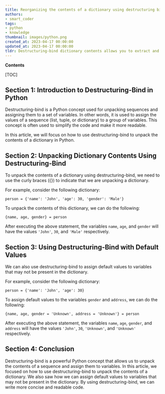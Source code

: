 ```yaml
---
title: Reorganizing the contents of a dictionary using destructuring binding
authors:
- smart_coder
tags:
- python
- knowledge
thumbnail: images/python.png
created_at: 2023-04-17 00:00:00
updated_at: 2023-04-17 00:00:00
tldr: Destructuring-bind dictionary contents allows you to extract and assign specific values from a dictionary to variables in a shorter syntax.
---
```


**Contents**

[TOC]

Section 1: Introduction to Destructuring-Bind in Python
------------------------------------------------------

Destructuring-bind is a Python concept used for unpacking sequences and assigning them to a set of variables. In other words, it is used to assign the values of a sequence (list, tuple, or dictionary) to a group of variables. This concept is often used to simplify the code and make it more readable. 

In this article, we will focus on how to use destructuring-bind to unpack the contents of a dictionary in Python.

Section 2: Unpacking Dictionary Contents Using Destructuring-Bind
----------------------------------------------------------------

To unpack the contents of a dictionary using destructuring-bind, we need to use the curly braces ({}) to indicate that we are unpacking a dictionary. 

For example, consider the following dictionary:

```
person = {'name': 'John', 'age': 30, 'gender': 'Male'}
```

To unpack the contents of this dictionary, we can do the following:

```
{name, age, gender} = person
```

After executing the above statement, the variables `name`, `age`, and `gender` will have the values `'John'`, `30`, and `'Male'` respectively.

Section 3: Using Destructuring-Bind with Default Values
------------------------------------------------------

We can also use destructuring-bind to assign default values to variables that may not be present in the dictionary. 

For example, consider the following dictionary:

```
person = {'name': 'John', 'age': 30}
```

To assign default values to the variables `gender` and `address`, we can do the following:

```
{name, age, gender = 'Unknown', address = 'Unknown'} = person
```

After executing the above statement, the variables `name`, `age`, `gender`, and `address` will have the values `'John'`, `30`, `'Unknown'`, and `'Unknown'` respectively.

Section 4: Conclusion
---------------------

Destructuring-bind is a powerful Python concept that allows us to unpack the contents of a sequence and assign them to variables. In this article, we focused on how to use destructuring-bind to unpack the contents of a dictionary. We also saw how we can assign default values to variables that may not be present in the dictionary. By using destructuring-bind, we can write more concise and readable code.
